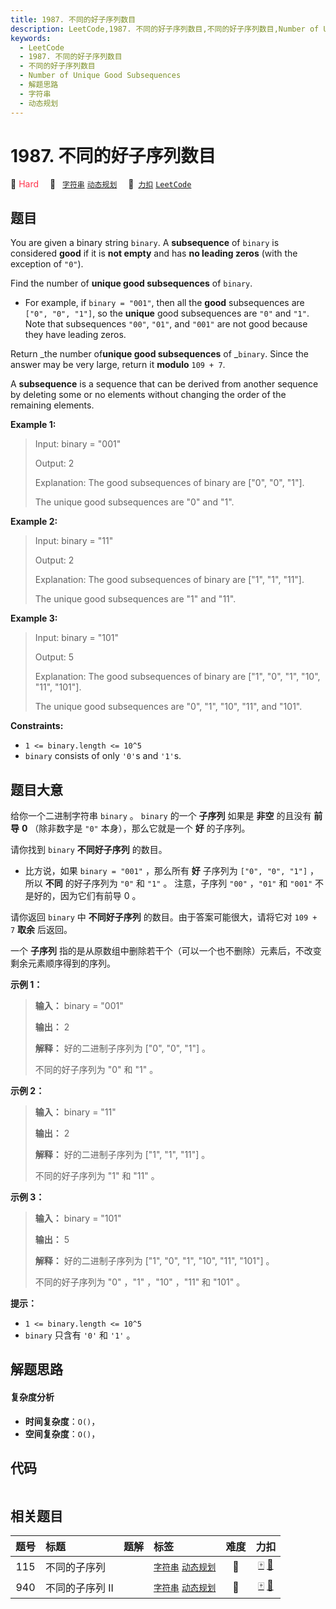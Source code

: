```yaml
---
title: 1987. 不同的好子序列数目
description: LeetCode,1987. 不同的好子序列数目,不同的好子序列数目,Number of Unique Good Subsequences,解题思路,字符串,动态规划
keywords:
  - LeetCode
  - 1987. 不同的好子序列数目
  - 不同的好子序列数目
  - Number of Unique Good Subsequences
  - 解题思路
  - 字符串
  - 动态规划
---
```


# 1987. 不同的好子序列数目

🔴 <font color=#ff334b>Hard</font>&emsp; 🔖&ensp; [`字符串`](/tag/string.md) [`动态规划`](/tag/dynamic-programming.md)&emsp; 🔗&ensp;[`力扣`](https://leetcode.cn/problems/number-of-unique-good-subsequences) [`LeetCode`](https://leetcode.com/problems/number-of-unique-good-subsequences)

## 题目

You are given a binary string `binary`. A **subsequence** of `binary` is
considered **good** if it is **not empty** and has **no leading zeros** (with
the exception of `"0"`).

Find the number of **unique good subsequences** of `binary`.

  * For example, if `binary = "001"`, then all the **good** subsequences are `["0", "0", "1"]`, so the **unique** good subsequences are `"0"` and `"1"`. Note that subsequences `"00"`, `"01"`, and `"001"` are not good because they have leading zeros.

Return _the number of**unique good subsequences** of _`binary`. Since the
answer may be very large, return it **modulo** `109 + 7`.

A **subsequence** is a sequence that can be derived from another sequence by
deleting some or no elements without changing the order of the remaining
elements.



**Example 1:**

> Input: binary = "001"
> 
> Output: 2
> 
> Explanation: The good subsequences of binary are ["0", "0", "1"].
> 
> The unique good subsequences are "0" and "1".

**Example 2:**

> Input: binary = "11"
> 
> Output: 2
> 
> Explanation: The good subsequences of binary are ["1", "1", "11"].
> 
> The unique good subsequences are "1" and "11".

**Example 3:**

> Input: binary = "101"
> 
> Output: 5
> 
> Explanation: The good subsequences of binary are ["1", "0", "1", "10", "11", "101"]. 
> 
> The unique good subsequences are "0", "1", "10", "11", and "101".

**Constraints:**

  * `1 <= binary.length <= 10^5`
  * `binary` consists of only `'0'`s and `'1'`s.


## 题目大意

给你一个二进制字符串 `binary` 。 `binary` 的一个 **子序列**  如果是 **非空**  的且没有 **前导**  **0**
（除非数字是 `"0"` 本身），那么它就是一个 **好**  的子序列。

请你找到 `binary` **不同好子序列**  的数目。

  * 比方说，如果 `binary = "001"` ，那么所有 **好**  子序列为 `["0", "0", "1"]` ，所以 **不同**  的好子序列为 `"0"` 和 `"1"` 。 注意，子序列 `"00"` ，`"01"` 和 `"001"` 不是好的，因为它们有前导 0 。

请你返回 `binary` 中 **不同好子序列**  的数目。由于答案可能很大，请将它对 `109 + 7` **取余** 后返回。

一个 **子序列**  指的是从原数组中删除若干个（可以一个也不删除）元素后，不改变剩余元素顺序得到的序列。



**示例 1：**

> 
> 
> 
> 
> 
> **输入：** binary = "001"
> 
> **输出：** 2
> 
> **解释：** 好的二进制子序列为 ["0", "0", "1"] 。
> 
> 不同的好子序列为 "0" 和 "1" 。
> 
> 

**示例 2：**

> 
> 
> 
> 
> 
> **输入：** binary = "11"
> 
> **输出：** 2
> 
> **解释：** 好的二进制子序列为 ["1", "1", "11"] 。
> 
> 不同的好子序列为 "1" 和 "11" 。

**示例 3：**

> 
> 
> 
> 
> 
> **输入：** binary = "101"
> 
> **输出：** 5
> 
> **解释：** 好的二进制子序列为 ["1", "0", "1", "10", "11", "101"] 。
> 
> 不同的好子序列为 "0" ，"1" ，"10" ，"11" 和 "101" 。
> 
> 



**提示：**

  * `1 <= binary.length <= 10^5`
  * `binary` 只含有 `'0'` 和 `'1'` 。


## 解题思路

#### 复杂度分析

- **时间复杂度**：`O()`，
- **空间复杂度**：`O()`，

## 代码

```javascript

```

## 相关题目

<!-- prettier-ignore -->
| 题号 | 标题 | 题解 | 标签 | 难度 | 力扣 |
| :------: | :------ | :------: | :------ | :------: | :------: |
| 115 | 不同的子序列 |  |  [`字符串`](/tag/string.md) [`动态规划`](/tag/dynamic-programming.md) | 🔴 | [🀄️](https://leetcode.cn/problems/distinct-subsequences) [🔗](https://leetcode.com/problems/distinct-subsequences) |
| 940 | 不同的子序列 II |  |  [`字符串`](/tag/string.md) [`动态规划`](/tag/dynamic-programming.md) | 🔴 | [🀄️](https://leetcode.cn/problems/distinct-subsequences-ii) [🔗](https://leetcode.com/problems/distinct-subsequences-ii) |